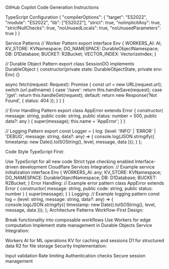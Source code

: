 GitHub Copilot Code Generation Instructions

TypeScript Configuration
{
  "compilerOptions": {
    "target": "ES2022",
    "module": "ES2022",
    "lib": ["ES2022"],
    "strict": true,
    "noImplicitAny": true,
    "strictNullChecks": true,
    "noUnusedLocals": true,
    "noUnusedParameters": true
  }
}

Service Patterns
// Worker Pattern
export interface Env {
  WORKERS_AI: AI;
  KV_STORE: KVNamespace;
  DO_NAMESPACE: DurableObjectNamespace;
  DB: D1Database;
  BUCKET: R2Bucket;
  VECTOR_INDEX: VectorizeIndex;
}

// Durable Object Pattern
export class SessionDO implements DurableObject {
  constructor(private state: DurableObjectState, private env: Env) {}

  async fetch(request: Request): Promise<Response> {
    const url = new URL(request.url);
    switch (url.pathname) {
      case '/save': return this.handleSave(request);
      case '/get': return this.handleGet(request);
      default: return new Response('Not Found', { status: 404 });
    }
  }
}

// Error Handling Pattern
export class AppError extends Error {
  constructor(
    message: string,
    public code: string,
    public status: number = 500,
    public data?: any
  ) {
    super(message);
    this.name = 'AppError';
  }
}

// Logging Pattern
export const Logger = {
  log: (level: 'INFO' | 'ERROR' | 'DEBUG', message: string, data?: any) => {
    console.log(JSON.stringify({
      timestamp: new Date().toISOString(),
      level,
      message,
      data
    }));
  }
};

Code Style
TypeScript First:

Use TypeScript for all new code
Strict type checking enabled
Interface-driven development
Cloudflare Services Integration:
// Example service initialization
interface Env {
  WORKERS_AI: any;
  KV_STORE: KVNamespace;
  DO_NAMESPACE: DurableObjectNamespace;
  DB: D1Database;
  BUCKET: R2Bucket;
}
Error Handling:
// Example error pattern
class AppError extends Error {
  constructor(
    message: string,
    public code: string,
    public status: number
  ) {
    super(message);
  }
}
Logging:
// Example logging pattern
const log = (level: string, message: string, data?: any) => {
  console.log(JSON.stringify({
    timestamp: new Date().toISOString(),
    level,
    message,
    data
  }));
};
Architecture Patterns
Workflow-First Design:

Break functionality into composable workflows
Use Workers for edge computation
Implement state management in Durable Objects
Service Integration:

Workers AI for ML operations
KV for caching and sessions
D1 for structured data
R2 for file storage
Security Implementation:

Input validation
Rate limiting
Authentication checks
Secure session management
